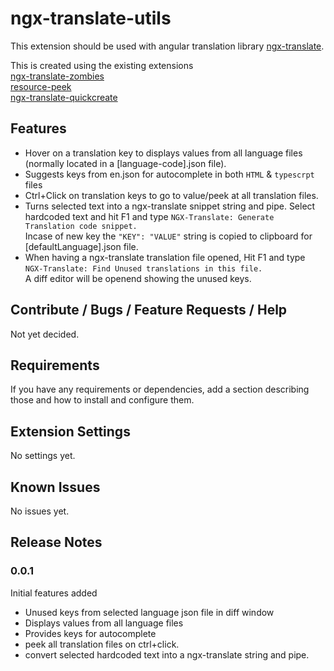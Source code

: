 # ngx-translate-utils

This extension should be used with angular translation library [ngx-translate](https://github.com/ngx-translate/core).  


This is created using the existing extensions  
[ngx-translate-zombies](https://github.com/seveves/ngx-translate-zombies)  
[resource-peek](https://github.com/Hademar/resource-peek/)  
[ngx-translate-quickcreate](https://github.com/NextFaze/ngx-translate-quickcreate)

## Features

- Hover on a translation key to displays values from all language files (normally located in a [language-code].json file). 
- Suggests keys from en.json for autocomplete in both ```HTML``` & ```typescrpt``` files 
- Ctrl+Click on translation keys to go to value/peek  at all translation files.
- Turns selected text into a ngx-translate snippet string and pipe. Select hardcoded text and hit F1 and type ```NGX-Translate: Generate Translation code snippet.```  
Incase of new key the ```"KEY": "VALUE"``` string is copied to clipboard for [defaultLanguage].json file.
- When having a ngx-translate translation file opened, Hit F1 and type ```NGX-Translate: Find Unused translations in this file.```   
A diff editor will be openend showing the unused keys.

## Contribute / Bugs / Feature Requests / Help

Not yet decided.

## Requirements

If you have any requirements or dependencies, add a section describing those and how to install and configure them.

## Extension Settings

No settings yet.

## Known Issues

No issues yet.

## Release Notes

### 0.0.1  
Initial features added
- Unused keys from selected language json file in diff window  
- Displays values from all language files  
- Provides keys for autocomplete
- peek all translation files on ctrl+click.
- convert selected hardcoded text into a ngx-translate string and pipe.


